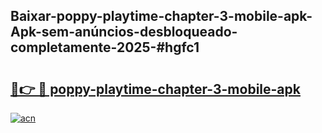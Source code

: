 ## Baixar-poppy-playtime-chapter-3-mobile-apk-Apk-sem-anúncios-desbloqueado-completamente-2025-#hgfc1

# <h2><a href="https://ainizakaria.my?title=poppy-playtime-chapter-3-mobile-apk&ref=22M">🔗👉 🔴 poppy-playtime-chapter-3-mobile-apk</a></h2>

[![acn](https://github.com/user-attachments/assets/0f9c940e-d8b0-45ae-aac7-cd30a18b3e1c)](https://ainizakaria.my?title=poppy-playtime-chapter-3-mobile-apk&ref=22M)

